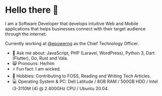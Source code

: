 # Hello there 👋

I am a Software Developer that develops intuitive Web and Mobile applications that helps businesses connect with their target audience through the internet.

Currently working at [@epowerng](https://github.com/epowerng) as the Chief Technology Officer.

- 💬 Ask me about: JavaScript, PHP (Laravel, WordPress), Python 3, Dart (Flutter), Go, Rust and Vala.
- 😸 Pronouns: He/him
- ⚡ Fun fact: I am wicked.
- 🎉 Hobbies: Contributing to FOSS, Reading and Writing Tech Articles.
- 💻 Operating System & PC: Dell Latitude / 8GB RAM / 500GB HDD / Intel i3-3110M (4) @ 2.400GHz CPU / Ubuntu 20.04.

